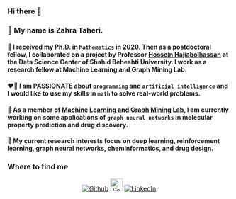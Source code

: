 
### Hi there 👋 

### 	:slightly_smiling_face: My name is Zahra Taheri.

#### 🌱 I received my Ph.D. in `Mathematics` in 2020. Then as a postdoctoral fellow, I collaborated on a project by Professor [Hossein Hajiabolhassan](https://github.com/hhaji) at the Data Science Center of Shahid Beheshti University. I work as a research fellow at Machine Learning and Graph Mining Lab. 
    
#### :heart_on_fire: I am PASSIONATE about `programming` and `artificial intelligence` and I would like to use my skills in `math` to solve real-world problems. 

#### 🔭 As a member of [Machine Learning and Graph Mining Lab](https://gmlg.github.io/), I am currently working on some applications of `graph neural networks` in molecular property prediction and drug discovery.

#### :open_book: My current research interests focus on deep learning, reinforcement learning, graph neural networks, cheminformatics, and drug design.

<h3>Where to find me</h3>

<div align="center">
<p>
<a href="https://github.com/zahta" target="_blank"><img alt="Github" src="https://img.shields.io/badge/GitHub-%2312100E.svg?&style=for-the-badge&logo=Github&logoColor=white" /></a>
<a href="https://www.researchgate.net/profile/Zahra-Taheri" target="_blank"><img height="28" alt="ResearchGate" src="https://achconsa.edu.ng/uploads/4D04027AE7BA/frontend_image/college/vendors/research-gate.svg?&style=for-the-badge&logo=researchgate&logoColor=white" /></a> 
<a href="https://www.linkedin.com/in/zahra-taheri-9216ba6a/" target="_blank"><img alt="LinkedIn" src="https://img.shields.io/badge/linkedin-%230077B5.svg?&style=for-the-badge&logo=linkedin&logoColor=white" /></a> 
</p>
</center>
</div>
